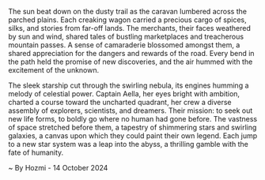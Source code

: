 
The sun beat down on the dusty trail as the caravan lumbered across the parched plains.  Each creaking wagon carried a precious cargo of spices, silks, and stories from far-off lands.  The merchants, their faces weathered by sun and wind, shared tales of bustling marketplaces and treacherous mountain passes.  A sense of camaraderie blossomed amongst them, a shared appreciation for the dangers and rewards of the road.  Every bend in the path held the promise of new discoveries, and the air hummed with the excitement of the unknown.

The sleek starship cut through the swirling nebula, its engines humming a melody of celestial power.  Captain Aella, her eyes bright with ambition, charted a course toward the uncharted quadrant, her crew a diverse assembly of explorers, scientists, and dreamers.  Their mission: to seek out new life forms, to boldly go where no human had gone before.  The vastness of space stretched before them, a tapestry of shimmering stars and swirling galaxies, a canvas upon which they could paint their own legend.  Each jump to a new star system was a leap into the abyss, a thrilling gamble with the fate of humanity. 

~ By Hozmi - 14 October 2024
